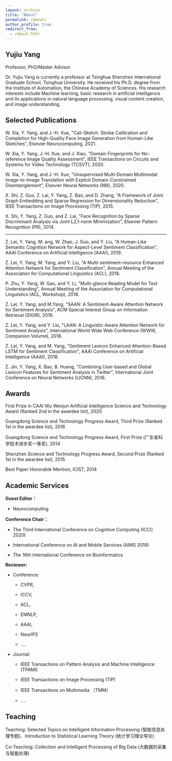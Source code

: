 ```yaml
---
layout: archive
title: "About"
permalink: /about/
author_profile: true
redirect_from:
  - /about.html
---
```


Yujiu Yang
------
Professor, PhD/Master Advisor

Dr. Yujiu Yang is currently a professor at Tsinghua Shenzhen International Graduate School, Tsinghua University. He received his Ph.D. degree from the Institute of Automation, the Chinese Academy of Sciences.  His research interests include Machine learning, basic research in artificial intelligence and its applications in natural language processing, visual content creation, and image understanding. 

Selected Publications
------
W. Xia, Y. Yang, and J.-H. Xue, "Cali-Sketch: Stroke Calibration and Completion for High-Quality Face Image Generation from Human-Like Sketches", Elsevier Neurocomputing, 2021. 

W. Xia, Y. Yang, J.-H. Xue, and J. Xiao, "Domain Fingerprints for No-reference Image Quality Assessment", IEEE Transactions on Circuits and Systems for Video Technology (TCSVT), 2020.

W. Xia, Y. Yang, and J.-H. Xue, "Unsupervised Multi-Domain Multimodal Image-to-Image Translation with Explicit Domain-Constrained Disentanglement", Elsevier Neural Networks (NN), 2020.

X. Shi, Z. Guo, Z. Lai, Y. Yang, Z. Bao, and D.  Zhang, "A Framework of Joint Graph Embedding and Sparse Regression for Dimensionality Reduction", IEEE Transactions on Image Processing (TIP), 2015.

X. Shi, Y. Yang, Z. Guo, and Z. Lai, "Face Recognition by Sparse Discriminant Analysis via Joint L2,1-norm Minimization", Elsevier Pattern Recognition (PR), 2014.

------------------------------------------------------

Z. Lei, Y. Yang, M. ang, W. Zhao, J. Guo, and Y. Liu, "A Human-Like Semantic Cognition Network for Aspect-Level Sentiment Classification", AAAI Conference on Artificial Intelligence  (AAAI), 2019.

Z. Lei, Y. Yang, M. Yang, and Y. Liu, "A Multi-sentiment-resource Enhanced Attention Network for Sentiment Classification", Annual Meeting of the Association for Computational Linguistics (ACL), 2018.

P. Zhu, Y. Yang, W. Gao, and Y. Li, "Multi-glance Reading Model for Text Understanding", Annual Meeting of the Association for Computational Linguistics (ACL, Workshop), 2018.

Z. Lei, Y. Yang, and M.Yang, "SAAN: A Sentiment-Aware Attention Network for Sentiment Analysis",  ACM Special Interest Group on Information Retrieval (SIGIR), 2018. 

Z. Lei, Y. Yang, and Y. Liu, "LAAN: A Linguistic-Aware Attention Network for Sentiment Analysis", International World Wide Web Conference (WWW, Companion Volume), 2018.

Z. Lei, Y. Yang, and M. Yang, "Sentiment Lexicon Enhanced Attention-Based LSTM for Sentiment Classification", AAAI Conference on Artificial Intelligence (AAAI), 2018.

Z. Jin, Y. Yang, X. Bao, B. Huang, "Combining User-based and Global Lexicon Features for Sentiment Analysis in Twitter", International Joint Conference on Neural Networks (IJCNN), 2016.

Awards
------
First Prize in CAAI Wu Wenjun Artificial Intelligence Science and Technology Award (Ranked 2nd in the awardee list), 2020

Guangdong Science and Technology Progress Award, Third Prize (Ranked 1st in the awardee list), 2016

Guangdong Science and Technology Progress Award, First Prize (广东省科学技术进步奖一等奖), 2014

Shenzhen Science and Technology Progress Award, Second Prize (Ranked 1st in the awardee list), 2015

Best Paper Honorable Mention, ICIST, 2014

Academic Services
------
**Guest Editor：**

- Neurocomputing

**Conference Chair：**

- The Third International Conference on Cognitive Computing (ICCC 2020) 

- International Conference on AI and Mobile Services (AIMS 2019)

- The 16th International Conference on Bioinformatics

**Reviewer:**

- Conference: 

    - CVPR, 

    - ICCV, 

    - ACL, 

    - EMNLP, 

    - AAAI,

    - NeurIPS

    -  ....

- Journal: 

    - IEEE Transactions on Pattern Analysis and Machine Intelligence (TPAMI)

    - IEEE Transactions on Image Processing (TIP)

    - IEEE Transactions on Multimedia （TMM）

    -  ....

Teaching
------
Teaching: Selected Topics on Intelligent Information Processing (智能信息处理专题)、Introduction to Statistical Learning Theory (统计学习理论导论)

Co-Teaching: Collection and Intelligent Processing of Big Data (大数据的采集与智能处理)